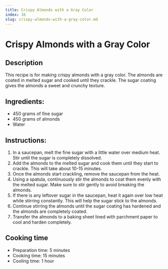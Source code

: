 ```yaml
---
title: Crispy Almonds with a Gray Color
index: 16
slug: crispy-almonds-with-a-gray-color.md
---
```


# Crispy Almonds with a Gray Color

## Description
This recipe is for making crispy almonds with a gray color. The almonds are coated in melted sugar and cooked until they crackle. The sugar coating gives the almonds a sweet and crunchy texture.

## Ingredients:
- 450 grams of fine sugar
- 450 grams of almonds
- Water

## Instructions:
1. In a saucepan, melt the fine sugar with a little water over medium heat. Stir until the sugar is completely dissolved.
2. Add the almonds to the melted sugar and cook them until they start to crackle. This will take about 10-15 minutes.
3. Once the almonds start crackling, remove the saucepan from the heat.
4. Using a spatula, continuously stir the almonds to coat them evenly with the melted sugar. Make sure to stir gently to avoid breaking the almonds.
5. If there is any leftover sugar in the saucepan, heat it again over low heat while stirring constantly. This will help the sugar stick to the almonds.
6. Continue stirring the almonds until the sugar coating has hardened and the almonds are completely coated.
7. Transfer the almonds to a baking sheet lined with parchment paper to cool and harden completely.

## Cooking time
- Preparation time: 5 minutes
- Cooking time: 15 minutes
- Cooling time: 1 hour